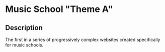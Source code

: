 # Music School "Theme A"

## Description
The first in a series of progressively complex websites created specifically for music schools.
